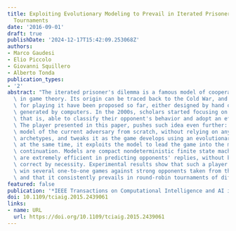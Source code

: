 ```yaml
---
title: Exploiting Evolutionary Modeling to Prevail in Iterated Prisoner's Dilemma
  Tournaments
date: '2016-09-01'
draft: true
publishDate: '2024-12-17T15:42:09.253068Z'
authors:
- Marco Gaudesi
- Elio Piccolo
- Giovanni Squillero
- Alberto Tonda
publication_types:
- '2'
abstract: "The iterated prisoner's dilemma is a famous model of cooperation and conflict\
  \ in game theory. Its origin can be traced back to the Cold War, and countless strategies\
  \ for playing it have been proposed so far, either designed by hand or automatically\
  \ generated by computers. In the 2000s, scholars started focusing on adaptive players,\
  \ that is, able to classify their opponent's behavior and adopt an effective counter-strategy.\
  \ The player presented in this paper, pushes such idea even further: it builds a\
  \ model of the current adversary from scratch, without relying on any pre-defined\
  \ archetypes, and tweaks it as the game develops using an evolutionary algorithm;\
  \ at the same time, it exploits the model to lead the game into the most favorable\
  \ continuation. Models are compact nondeterministic finite state machines; they\
  \ are extremely efficient in predicting opponents' replies, without being completely\
  \ correct by necessity. Experimental results show that such a player is able to\
  \ win several one-to-one games against strong opponents taken from the literature,\
  \ and that it consistently prevails in round-robin tournaments of different sizes."
featured: false
publication: '*IEEE Transactions on Computational Intelligence and AI in Games*'
doi: 10.1109/tciaig.2015.2439061
links:
- name: URL
  url: https://doi.org/10.1109/tciaig.2015.2439061
---
```


